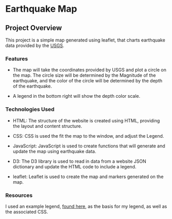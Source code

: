 # Earthquake Map

## Project Overview

This project is a simple map generated using leaflet, that charts earthquake data provided by the [USGS](https://earthquake.usgs.gov/earthquakes/feed/v1.0/geojson.php).

### Features
- The map will take the coordinates provided by USGS and plot a circle on the map. The circle size will be determined by the Magnitude of the earthquake, and the color of the circle will be determined by the depth of the earthquake.

- A legend in the bottom right will show the depth color scale.

### Technologies Used

- HTML: The structure of the website is created using HTML, providing the layout and content structure.

- CSS: CSS is used the fit the map to the window, and adjust the Legend.

- JavaScript: JavaScript is used to create functions that will generate and update the map using earthquake data.

- D3: The D3 library is used to read in data from a website JSON dictionary and update the HTML code to include a legend.

- leaflet: Leaflet is used to create the map and markers generated on the map.

### Resources

I used an example legend, [found here](https://codepen.io/haakseth/pen/KQbjdO), as the basis for my legend, as well as the associated CSS.
